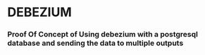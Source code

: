 # DEBEZIUM
### Proof Of Concept of Using debezium with a postgresql database and sending the data to multiple outputs